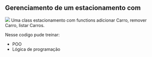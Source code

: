 ## Gerenciamento de um estacionamento com

<img src="https://github.com/user-attachments/assets/66f9b90c-a0c3-4a55-81d7-c805d3131194"></img>
Uma class estacionamento com functions adicionar Carro, remover Carro, listar Carros.

<p>Nesse codigo pude treinar:</p>
<ul>
  <li>POO</li>
  <li> Lógica de programação</li>
</ul>

